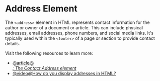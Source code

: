 # Address Element

The `<address>` element in HTML represents contact information for the author or owner of a document or article. This can include physical addresses, email addresses, phone numbers, and social media links. It's typically used within the `<footer>` of a page or section to provide contact details.

Visit the following resources to learn more:

- [@article@<address>: The Contact Address element](https://developer.mozilla.org/en-US/docs/Web/HTML/Reference/Elements/address)
- [@video@How do you display addresses in HTML?](https://www.youtube.com/watch?v=P1OCt7x5zSA)
